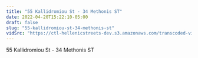 ```yaml
---
title: "55 Kallidromiou St - 34 Methonis ST"
date: 2022-04-20T15:22:10-05:00
draft: false
slug: "55-kallidromiou-st-34-methonis-st"
vidSrc: "https://ctl-hellenicstreets-dev.s3.amazonaws.com/transcoded-videos/55%20Kallidromiou%20St%20-%2034%20Methonis%20ST.mp4"
---
```


55 Kallidromiou St - 34 Methonis ST

